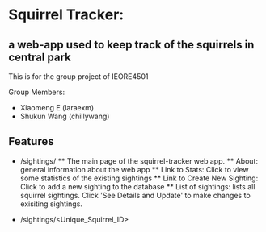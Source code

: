 # Squirrel Tracker: 
## a web-app used to keep track of the squirrels in central park

This is for the group project of IEORE4501

Group Members:
* Xiaomeng E (laraexm)
* Shukun Wang (chillywang)

## Features
* /sightings/
    ** The main page of the squirrel-tracker web app.
    ** About: general information about the web app
    ** Link to Stats: Click to view some statistics of the existing sightings
    ** Link to Create New Sighting: Click to add a new sighting to the database
    ** List of sightings: lists all squirrel sightings. Click 'See Details and Update' to make changes to exisiting sightings.
    
* /sightings/<Unique_Squirrel_ID>
    
